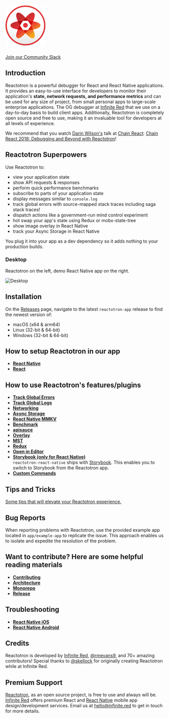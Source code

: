 # ![Reactotron Logo](./docs/plugins/images/readme/Reactotron-128.png)

[Join our Community Slack](http://community.infinite.red/)

## Introduction

Reactotron is a powerful debugger for React and React Native applications. It provides an easy-to-use interface for developers to monitor their application's **state, network requests, and performance metrics** and can be used for any size of project, from small personal apps to large-scale enterprise applications. The OG debugger at [Infinite Red](https://infinite.red) that we use on a day-to-day basis to build client apps. Additionally, Reactotron is completely open source and free to use, making it an invaluable tool for developers at all levels of experience.

We recommend that you watch [Darin Wilson's](https://github.com/darinwilson) talk at [Chain React](https://chainreactconf.com/): [Chain React 2018: Debugging and Beyond with Reactotron](https://www.youtube.com/watch?v=UiPo9A9k7xc)!

## Reactotron Superpowers

Use Reactotron to:

- view your application state
- show API requests & responses
- perform quick performance benchmarks
- subscribe to parts of your application state
- display messages similar to `console.log`
- track global errors with source-mapped stack traces including saga stack traces!
- dispatch actions like a government-run mind control experiment
- hot swap your app's state using Redux or mobx-state-tree
- show image overlay in React Native
- track your Async Storage in React Native

You plug it into your app as a dev dependency so it adds nothing to your production builds.

### Desktop

Reactotron on the left, demo React Native app on the right.

![Desktop](./docs/plugins/images/readme/reactotron-demo-app.gif)

## Installation

On the [Releases](https://github.com/infinitered/reactotron/releases?q=reactotron-app&expanded=true) page, navigate to the latest `reactotron-app` release to find the newest version of:

- macOS (x64 & arm64)
- Linux (32-bit & 64-bit)
- Windows (32-bit & 64-bit)

## How to setup Reactotron in our app

- [**React Native**](https://docs.infinite.red/reactotron/quick-start/react-native/)
- [**React**](https://docs.infinite.red/reactotron/quick-start/react-js/)

## How to use Reactotron's features/plugins

- [**Track Global Errors**](https://docs.infinite.red/reactotron/plugins/track-global-errors/)
- [**Track Global Logs**](https://docs.infinite.red/reactotron/plugins/track-global-logs/)
- [**Networking**](https://docs.infinite.red/reactotron/plugins/networking/)
- [**Async Storage**](https://docs.infinite.red/reactotron/plugins/async-storage/)
- [**React Native MMKV**](https://docs.infinite.red/reactotron/plugins/react-native-mmkv/)
- [**Benchmark**](https://docs.infinite.red/reactotron/plugins/benchmark/)
- [**apisauce**](https://docs.infinite.red/reactotron/plugins/apisauce/)
- [**Overlay**](https://docs.infinite.red/reactotron/plugins/overlay/)
- [**MST**](https://docs.infinite.red/reactotron/plugins/mst/)
- [**Redux**](https://docs.infinite.red/reactotron/plugins/redux/)
- [**Open in Editor**](https://docs.infinite.red/reactotron/plugins/open-in-editor/)
- [**Storybook (only for React Native)**](https://docs.infinite.red/reactotron/plugins/storybook/) \
   `reactotron-react-native` ships with [Storybook](https://storybook.js.org/).
  This enables you to switch to Storybook from the Reactotron app.
- [**Custom Commands**](https://docs.infinite.red/reactotron/custom-commands/)

## Tips and Tricks

[Some tips that will elevate your Reactotron experience.](https://docs.infinite.red/reactotron/tips/)

## Bug Reports

When reporting problems with Reactotron, use the provided example app located in `app/example-app` to replicate the issue. This approach enables us to isolate and expedite the resolution of the problem.

## Want to contribute? Here are some helpful reading materials

- [**Contributing**](https://docs.infinite.red/reactotron/contributing/)
- [**Architecture**](https://docs.infinite.red/reactotron/contributing/architecture/)
- [**Monorepo**](https://docs.infinite.red/reactotron/contributing/monorepo/)
- [**Release**](https://docs.infinite.red/reactotron/contributing/releasing/)

## Troubleshooting

- [**React Native iOS**](https://docs.infinite.red/reactotron/troubleshooting/#react-native-ios)
- [**React Native Android**](https://docs.infinite.red/reactotron/troubleshooting/#react-native-android)

## Credits

Reactotron is developed by [Infinite Red](https://infinite.red), [@rmevans9](https://github.com/rmevans9), and 70+ amazing contributors! Special thanks to [@skellock](https://github.com/skellock) for originally creating Reactotron while at Infinite Red.

## Premium Support

[Reactotron](https://infinite.red/reactotron), as an open source project, is free to use and always will be. [Infinite Red](https://infinite.red/) offers premium React and [React Native](https://infinite.red/react-native) mobile app design/development services. Email us at [hello@infinite.red](mailto:hello@infinite.red) to get in touch for more details.
